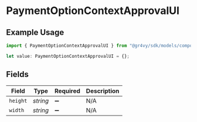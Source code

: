 # PaymentOptionContextApprovalUI

## Example Usage

```typescript
import { PaymentOptionContextApprovalUI } from "@gr4vy/sdk/models/components";

let value: PaymentOptionContextApprovalUI = {};
```

## Fields

| Field              | Type               | Required           | Description        |
| ------------------ | ------------------ | ------------------ | ------------------ |
| `height`           | *string*           | :heavy_minus_sign: | N/A                |
| `width`            | *string*           | :heavy_minus_sign: | N/A                |